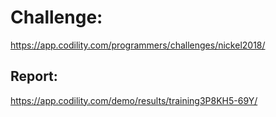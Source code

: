 ﻿# Challenge: 
https://app.codility.com/programmers/challenges/nickel2018/

## Report:
https://app.codility.com/demo/results/training3P8KH5-69Y/